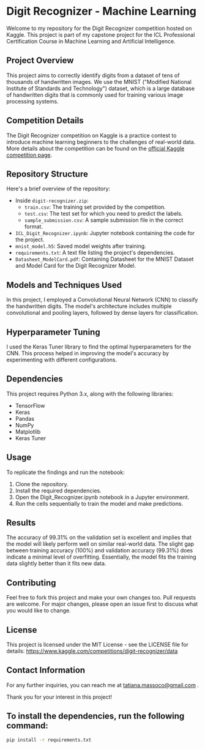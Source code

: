 # Digit Recognizer - Machine Learning

Welcome to my repository for the Digit Recognizer competition hosted on Kaggle. This project is part of my capstone project for the ICL Professional Certification Course in Machine Learning and Artificial Intelligence.

## Project Overview

This project aims to correctly identify digits from a dataset of tens of thousands of handwritten images. We use the MNIST ("Modified National Institute of Standards and Technology") dataset, which is a large database of handwritten digits that is commonly used for training various image processing systems.

## Competition Details

The Digit Recognizer competition on Kaggle is a practice contest to introduce machine learning beginners to the challenges of real-world data. More details about the competition can be found on the [official Kaggle competition page](https://www.kaggle.com/competitions/digit-recognizer).

## Repository Structure

Here's a brief overview of the repository:

- Inside `digit-recognizer.zip`:
  - `train.csv`: The training set provided by the competition.
  - `test.csv`: The test set for which you need to predict the labels.
  - `sample_submission.csv`: A sample submission file in the correct format.
- `ICL_Digit_Recognizer.ipynb`: Jupyter notebook containing the code for the project.
- `mnist_model.h5`: Saved model weights after training.
- `requirements.txt`: A text file listing the project's dependencies.
- `Datasheet_ModelCard.pdf`: Containing Datasheet for the MNIST Dataset and Model Card for the Digit Recognizer Model.

## Models and Techniques Used

In this project, I employed a Convolutional Neural Network (CNN) to classify the handwritten digits. The model's architecture includes multiple convolutional and pooling layers, followed by dense layers for classification.

## Hyperparameter Tuning

I used the Keras Tuner library to find the optimal hyperparameters for the CNN. This process helped in improving the model's accuracy by experimenting with different configurations.

## Dependencies

This project requires Python 3.x, along with the following libraries:
- TensorFlow
- Keras
- Pandas
- NumPy
- Matplotlib
- Keras Tuner


## Usage

To replicate the findings and run the notebook:

1. Clone the repository.
2. Install the required dependencies.
3. Open the Digit_Recognizer.ipynb notebook in a Jupyter environment.
4. Run the cells sequentially to train the model and make predictions.

## Results

The accuracy of 99.31% on the validation set is excellent and implies that the model will likely perform well on similar real-world data. The slight gap between training accuracy (100%) and validation accuracy (99.31%) does indicate a minimal level of overfitting. Essentially, the model fits the training data slightly better than it fits new data.

## Contributing

Feel free to fork this project and make your own changes too. Pull requests are welcome. For major changes, please open an issue first to discuss what you would like to change.

## License

This project is licensed under the MIT License - see the LICENSE file for details: https://www.kaggle.com/competitions/digit-recognizer/data

## Contact Information

For any further inquiries, you can reach me at tatiana.massoco@gmail.com .

Thank you for your interest in this project!


## To install the dependencies, run the following command:
```bash
pip install -r requirements.txt
